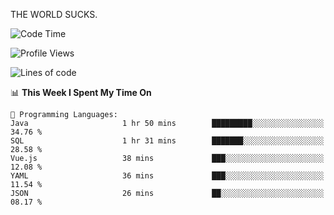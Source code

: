 THE WORLD SUCKS.

<!--START_SECTION:waka-->
![Code Time](http://img.shields.io/badge/Code%20Time-1%2C175%20hrs%2031%20mins-blue)

![Profile Views](http://img.shields.io/badge/Profile%20Views-0-blue)

![Lines of code](https://img.shields.io/badge/From%20Hello%20World%20I%27ve%20Written-1.6%20million%20lines%20of%20code-blue)

📊 **This Week I Spent My Time On** 

```text
💬 Programming Languages: 
Java                     1 hr 50 mins        █████████░░░░░░░░░░░░░░░░   34.76 % 
SQL                      1 hr 31 mins        ███████░░░░░░░░░░░░░░░░░░   28.58 % 
Vue.js                   38 mins             ███░░░░░░░░░░░░░░░░░░░░░░   12.08 % 
YAML                     36 mins             ███░░░░░░░░░░░░░░░░░░░░░░   11.54 % 
JSON                     26 mins             ██░░░░░░░░░░░░░░░░░░░░░░░   08.17 % 
```


<!--END_SECTION:waka-->
